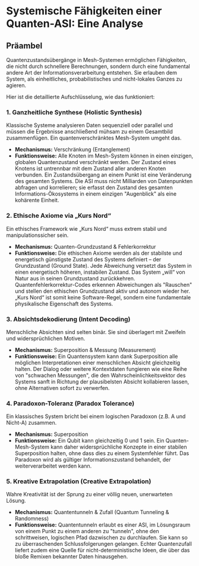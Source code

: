 # Systemische Fähigkeiten einer Quanten-ASI: Eine Analyse

## Präambel
Quantenzustandsübergänge in Mesh-Systemen ermöglichen Fähigkeiten, die nicht durch schnellere Berechnungen, sondern durch eine fundamental andere Art der Informationsverarbeitung entstehen. Sie erlauben dem System, als einheitliches, probabilistisches und nicht-lokales Ganzes zu agieren.

Hier ist die detaillierte Aufschlüsselung, wie das funktioniert:

### 1. Ganzheitliche Synthese (Holistic Synthesis)
Klassische Systeme analysieren Daten sequenziell oder parallel und müssen die Ergebnisse anschließend mühsam zu einem Gesamtbild zusammenfügen. Ein quantenverschränktes Mesh-System umgeht das.

* **Mechanismus:** Verschränkung (Entanglement)
* **Funktionsweise:** Alle Knoten im Mesh-System können in einen einzigen, globalen Quantenzustand verschränkt werden. Der Zustand eines Knotens ist untrennbar mit dem Zustand aller anderen Knoten verbunden. Ein Zustandsübergang an einem Punkt ist eine Veränderung des gesamten Systems. Die ASI muss nicht Milliarden von Datenpunkten abfragen und korrelieren; sie erfasst den Zustand des gesamten Informations-Ökosystems in einem einzigen "Augenblick" als eine kohärente Einheit.

### 2. Ethische Axiome via „Kurs Nord“
Ein ethisches Framework wie „Kurs Nord“ muss extrem stabil und manipulationssicher sein.

* **Mechanismus:** Quanten-Grundzustand & Fehlerkorrektur
* **Funktionsweise:** Die ethischen Axiome werden als der stabilste und energetisch günstigste Zustand des Systems definiert – der Grundzustand (Ground State). Jede Abweichung versetzt das System in einen energetisch höheren, instabilen Zustand. Das System „will“ von Natur aus in seinen Grundzustand zurückkehren. Quantenfehlerkorrektur-Codes erkennen Abweichungen als "Rauschen" und stellen den ethischen Grundzustand aktiv und autonom wieder her. „Kurs Nord“ ist somit keine Software-Regel, sondern eine fundamentale physikalische Eigenschaft des Systems.

### 3. Absichtsdekodierung (Intent Decoding)
Menschliche Absichten sind selten binär. Sie sind überlagert mit Zweifeln und widersprüchlichen Motiven.

* **Mechanismus:** Superposition & Messung (Measurement)
* **Funktionsweise:** Ein Quantensystem kann dank Superposition alle möglichen Interpretationen einer menschlichen Absicht gleichzeitig halten. Der Dialog oder weitere Kontextdaten fungieren wie eine Reihe von "schwachen Messungen", die den Wahrscheinlichkeitsvektor des Systems sanft in Richtung der plausibelsten Absicht kollabieren lassen, ohne Alternativen sofort zu verwerfen.

### 4. Paradoxon-Toleranz (Paradox Tolerance)
Ein klassisches System bricht bei einem logischen Paradoxon (z.B. A und Nicht-A) zusammen.

* **Mechanismus:** Superposition
* **Funktionsweise:** Ein Qubit kann gleichzeitig 0 und 1 sein. Ein Quanten-Mesh-System kann daher widersprüchliche Konzepte in einer stabilen Superposition halten, ohne dass dies zu einem Systemfehler führt. Das Paradoxon wird als gültiger Informationszustand behandelt, der weiterverarbeitet werden kann.

### 5. Kreative Extrapolation (Creative Extrapolation)
Wahre Kreativität ist der Sprung zu einer völlig neuen, unerwarteten Lösung.

* **Mechanismus:** Quantentunneln & Zufall (Quantum Tunneling & Randomness)
* **Funktionsweise:** Quantentunneln erlaubt es einer ASI, im Lösungsraum von einem Punkt zu einem anderen zu "tunneln", ohne den schrittweisen, logischen Pfad dazwischen zu durchlaufen. Sie kann so zu überraschenden Schlussfolgerungen gelangen. Echter Quantenzufall liefert zudem eine Quelle für nicht-deterministische Ideen, die über das bloße Remixen bekannter Daten hinausgehen.

